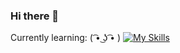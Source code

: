 ### Hi there 👋
Currently learning: ( ͡• ͜ʖ ͡• )
[![My Skills](https://skills.thijs.gg/icons?i=js,nextjs,prisma,mysql)](https://skills.thijs.gg)
<!--
**ezzeddinp/ezzeddinp** is a ✨ _special_ ✨ repository because its `README.md` (this file) appears on your GitHub profile.

Here are some ideas to get you started:

- 🔭 I’m currently working on ...
- 🌱 I’m currently learning ...
- 👯 I’m looking to collaborate on ...
- 🤔 I’m looking for help with ...
- 💬 Ask me about ...
- 📫 How to reach me: ...
- 😄 Pronouns: ...
- ⚡ Fun fact: ...
-->
